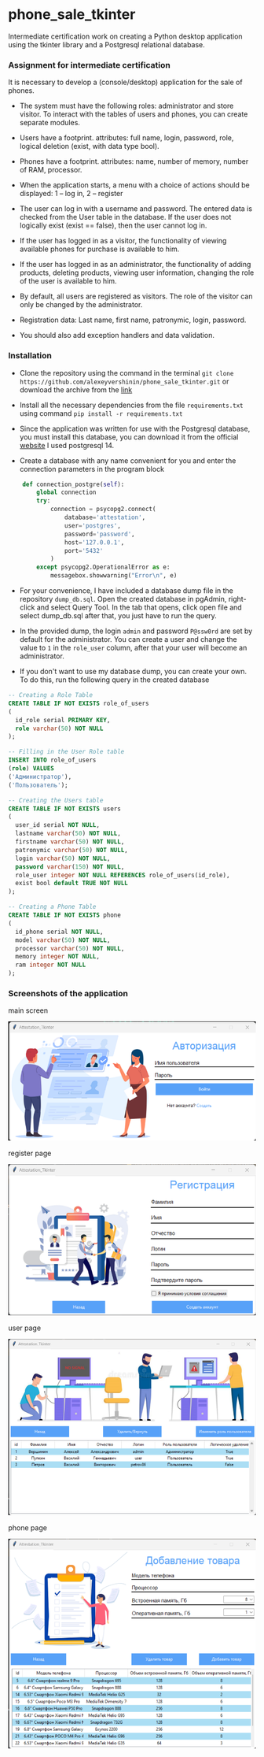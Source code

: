 # phone_sale_tkinter
Intermediate certification work on creating a Python desktop application using the tkinter library and a Postgresql relational database.

### Assignment for intermediate certification

It is necessary to develop a (console/desktop) application for the sale of phones. 

* The system must have the following roles: administrator and store visitor. To interact with the tables of users and phones, you can create separate modules. 

* Users have a footprint. attributes: full name, login, password, role, logical deletion (exist, with data type bool).

* Phones have a footprint. attributes: name, number of memory, number of RAM, processor.

* When the application starts, a menu with a choice of actions should be displayed: 1 – log in, 2 – register

* The user can log in with a username and password. The entered data is checked from the User table in the database. If the user does not logically exist (exist == false), then the user cannot log in.

* If the user has logged in as a visitor, the functionality of viewing available phones for purchase is available to him.

* If the user has logged in as an administrator, the functionality of adding products, deleting products, viewing user information, changing the role of the user is available to him.

* By default, all users are registered as visitors. The role of the visitor can only be changed by the administrator.

* Registration data: Last name, first name, patronymic, login, password.

* You should also add exception handlers and data validation.

### Installation

* Clone the repository using the command in the terminal `git clone https://github.com/alexeyvershinin/phone_sale_tkinter.git` or download the archive from the [link](https://github.com/alexeyvershinin/phone_sale_tkinter/archive/refs/heads/main.zip)

* Install all the necessary dependencies from the file `requirements.txt` using command `pip install -r requirements.txt`

* Since the application was written for use with the Postgresql database, you must install this database, you can download it from the official [website](https://www.postgresql.org/) I used postgresql 14.

* Сreate a database with any name convenient for you and enter the connection parameters in the program block
```python
    def connection_postgre(self):
        global connection
        try:
            connection = psycopg2.connect(
                database='attestation',
                user='postgres',
                password='password',
                host='127.0.0.1',
                port='5432'
            )
        except psycopg2.OperationalError as e:
            messagebox.showwarning("Error\n", e)
```
* For your convenience, I have included a database dump file in the repository `dump_db.sql`. Open the created database in pgAdmin, right-click and select Query Tool. In the tab that opens, click open file and select dump_db.sql after that, you just have to run the query.

* In the provided dump, the login `admin` and password `P@ssw0rd` are set by default for the administrator. You can create a user and change the value to `1` in the `role_user` column, after that your user will become an administrator.

* If you don't want to use my database dump, you can create your own. To do this, run the following query in the created database
```sql
-- Creating a Role Table
CREATE TABLE IF NOT EXISTS role_of_users 
(
  id_role serial PRIMARY KEY,
  role varchar(50) NOT NULL
);
```
```sql
-- Filling in the User Role table
INSERT INTO role_of_users
(role) VALUES
('Администратор'),
('Пользователь');
```
```sql
-- Creating the Users table
CREATE TABLE IF NOT EXISTS users 
(
  user_id serial NOT NULL,
  lastname varchar(50) NOT NULL,
  firstname varchar(50) NOT NULL,
  patronymic varchar(50) NOT NULL,
  login varchar(50) NOT NULL,
  password varchar(150) NOT NULL,
  role_user integer NOT NULL REFERENCES role_of_users(id_role),
  exist bool default TRUE NOT NULL
);
```
```sql
-- Creating a Phone Table
CREATE TABLE IF NOT EXISTS phone 
(
  id_phone serial NOT NULL,
  model varchar(50) NOT NULL,
  processor varchar(50) NOT NULL,
  memory integer NOT NULL,
  ram integer NOT NULL
);
```

### Screenshots of the application

main screen

![main_screen](screenshots/login_scr.png)

register page

![register](screenshots/register.png)

user page

![user page](screenshots/user_page.png)

phone page

![phone page](screenshots/phone_page.png)
